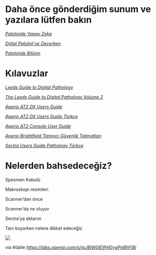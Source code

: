 # Daha önce gönderdiğim sunum ve yazılara lütfen bakın

_[Patolojide Yapay Zeka](https://docs.google.com/presentation/d/1o1Glh4xTOPYEjX0s9uUKxwhEdwj7NZa7pj7fjZv6gAE/edit#slide=id.p)_

_[Dijital Patoloji'ye Geçerken](https://docs.google.com/document/d/10osEzn36YuIaLW8qQp3ANuQeCZi-SqJkA5LV-R7bcWU/edit#heading=h.vk8e6k5f2h73)_

_[Patolojide Bilişim](https://docs.google.com/document/d/1HUWnkXb-6_IzNHiU3LTVDwLvgQM8eLZUaYWRzeSDl2U/edit#heading=h.awc8eb1l8ncb)_

# Kılavuzlar

_[Leeds Guide to Digital Pathology](https://www.serdarbalci.com/edufiles/18778_Leeds_Guide_to_Digital_Pathology_Brochure_A4_final_hi.pdf)_

_[The Leeds Guide to Digital Pathology Volume 2](https://www.serdarbalci.com/edufiles/Horizontal_Leeds_guide_032222_whtpg1.pdf)_

_[Aperio AT2 DX Users Guide](https://www.serdarbalci.com/edufiles/Aperio_AT2_DX_User_s_Guide.pdf)_

_[Aperio AT2 DX Users Guide Türkçe](https://www.serdarbalci.com/edufiles/Aperio_AT2_DX_User_s_Guide_TR.pdf)_

_[Aperio AT2 Console User Guide](https://www.serdarbalci.com/edufiles/MAN-0251_Aperio_AT2_Console_User_Guide.pdf)_

_[Aperio Brightfield Tarayıcı Güvenlik Talimatları](https://www.serdarbalci.com/edufiles/Aperio-Brightfield-Tarayici-Guvenlik-Talimatlari.pdf)_

_[Sectra Users Guide Pathology Türkçe](https://www.serdarbalci.com/edufiles/Sectra_UsersGuide_Pathology_Turkish.pdf)_

# Nelerden bahsedeceğiz?

Spesmen Kabulü

Makroskopi resimleri

Scanner’dan önce

Scanner’da ne oluyor

Sectra’ya aktarım

Tanı koyarken nelere dikkat edeceğiz

![](img%5Cgpdp10.png)

via \#dalle  _[https://labs\.openai\.com/s/jqJBiW0lElfHIGygPnBhFlBj](https://labs.openai.com/s/jqJBiW0lElfHIGygPnBhFlBj)_

